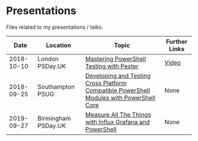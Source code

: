 # Presentations

Files related to my presentations / talks.

Date       | Location         | Topic                                          | Further Links
-----------| -----------------| -----------------------------------------------| ------------------------------------------
2018-10-10 | London PSDay.UK  | [Mastering PowerShell Testing with Pester](https://github.com/markwragg/Presentations/tree/master/20181010_PSDayUK-2018) | [Video](https://www.youtube.com/watch?v=BbOiQCgDDR8)
2018-09-25 | Southampton PSUG | [Developing and Testing Cross Platform Compatible PowerShell Modules with PowerShell Core](https://github.com/markwragg/Presentations/tree/master/20180925_Southampton-PSUG) | None
2019-09-27 | Birmingham PSDay.UK | [Measure All The Things with Influx Grafana and PowerShell](https://github.com/markwragg/Presentations/tree/master/20190928_PSDayUK-2019) | None
